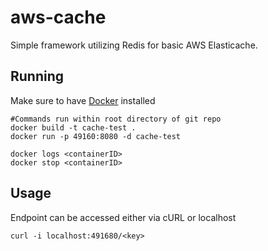 # aws-cache
Simple framework utilizing Redis for basic AWS Elasticache.

## Running
Make sure to have [Docker](https://www.docker.com/) installed
```
#Commands run within root directory of git repo
docker build -t cache-test .
docker run -p 49160:8080 -d cache-test

docker logs <containerID>
docker stop <containerID>
```
## Usage
Endpoint can be accessed either via cURL or localhost
```
curl -i localhost:491680/<key>
```
